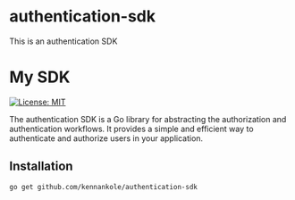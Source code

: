 # authentication-sdk
This is an authentication SDK

# My SDK
[![License: MIT](https://img.shields.io/badge/License-MIT-yellow.svg)](https://opensource.org/licenses/MIT)

The authentication SDK is a Go library for abstracting the authorization and authentication workflows.
It provides a simple and efficient way to authenticate and authorize users in your application.

## Installation

```bash
go get github.com/kennankole/authentication-sdk